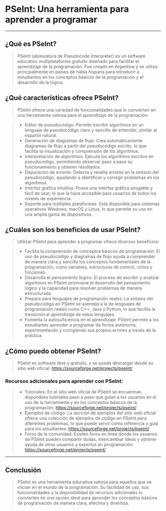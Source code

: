 # PSeInt: Una herramienta para aprender a programar

---

## ¿Qué es PSeInt?

> PSeInt (abreviatura de Pseudocode Interpreter) es un software educativo multiplataforma gratuito diseñado para facilitar el aprendizaje de la programación.
> Fue creado en Argentina y se utiliza principalmente en países de habla hispana para introducir a estudiantes en los conceptos básicos de la programación y el desarrollo de la lógica.

## ¿Qué características ofrece PSeInt?

> PSeInt ofrece una variedad de funcionalidades que lo convierten en una herramienta valiosa para el aprendizaje de la programación:

> - Editor de pseudocódigo: Permite escribir algoritmos en un lenguaje de pseudocódigo claro y sencillo de entender, similar al español natural.
> - Generación de diagramas de flujo: Crea automáticamente diagramas de flujo a partir del pseudocódigo escrito, lo que facilita la visualización y comprensión de los algoritmos.
> - Interpretación de algoritmos: Ejecuta los algoritmos escritos en pseudocódigo, permitiendo observar paso a paso su funcionamiento y obtener resultados.
> - Depuración de errores: Detecta y resalta errores en la sintaxis del pseudocódigo, ayudando a identificar y corregir problemas en los algoritmos.
> - Interfaz gráfica intuitiva: Posee una interfaz gráfica amigable y fácil de usar, lo que la hace accesible para usuarios de todos los niveles de experiencia.
> - Soporte para múltiples plataformas: Está disponible para sistemas operativos Windows, macOS y Linux, lo que permite su uso en una amplia gama de dispositivos.

## ¿Cuáles son los beneficios de usar PSeInt?

> Utilizar PSeInt para aprender a programar ofrece diversos beneficios:

> - Facilita la comprensión de conceptos básicos de programación: El uso de pseudocódigo y diagramas de flujo ayuda a comprender de manera clara y sencilla los conceptos fundamentales de la programación, como variables, estructuras de control, ciclos y funciones.
> - Desarrolla el pensamiento lógico: El proceso de escribir y analizar algoritmos en PSeInt promueve el desarrollo del pensamiento lógico y la capacidad para resolver problemas de manera estructurada.
> - Prepara para lenguajes de programación reales: La sintaxis del pseudocódigo en PSeInt se asemeja a la de lenguajes de programación reales como C++, Java y Python, lo que facilita la transición al aprendizaje de estos lenguajes.
> - Fomenta la autosuficiencia en el aprendizaje: PSeInt permite a los estudiantes aprender a programar de forma autónoma, experimentando y corrigiendo sus propios errores a través de la práctica.

## ¿Cómo puedo obtener PSeInt?

> PSeInt es software libre y gratuito, y se puede descargar desde su sitio web oficial: https://sourceforge.net/projects/pseint/

### Recursos adicionales para aprender con PSeInt:

> - Tutoriales: En el sitio web oficial de PSeInt se encuentran disponibles tutoriales paso a paso que guían a los usuarios en el uso de la herramienta y en los conceptos básicos de la programación: https://sourceforge.net/projects/pseint/
> - Ejemplos de código: La sección de ejemplos del sitio web oficial ofrece una colección de ejemplos de código en PSeInt para diferentes problemas, lo que puede servir como referencia y guía para los estudiantes: https://sourceforge.net/projects/pseint/
> - Foros de la comunidad: Existen foros en línea donde los usuarios de PSeInt pueden compartir dudas, intercambiar ideas y obtener ayuda de otros usuarios y expertos en programación: https://sourceforge.net/projects/pseint/

---

## Conclusión

> PSeInt es una herramienta educativa valiosa para aquellos que se inician en el mundo de la programación. Su facilidad de uso, sus funcionalidades y la disponibilidad de recursos adicionales lo convierten en una opción ideal para aprender los conceptos básicos de programación de manera clara, efectiva y divertida.
